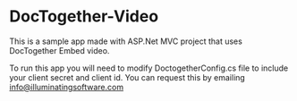 # DocTogether-Video

This is a sample app made with ASP.Net MVC project that uses DocTogether Embed video.

To run this app you will need to modify DoctogetherConfig.cs file to include your client secret and client id. You can request this by emailing info@illuminatingsoftware.com
